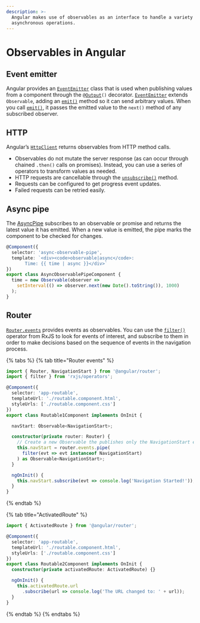 ```yaml
---
description: >-
  Angular makes use of observables as an interface to handle a variety of common
  asynchronous operations.
---
```


# Observables in Angular

## Event emitter

Angular provides an [`EventEmitter`](https://angular.io/api/core/EventEmitter) class that is used when publishing values from a component through the `@`[`Output`](https://angular.io/api/core/Output)`()` decorator. [`EventEmitter`](https://angular.io/api/core/EventEmitter) extends `Observable`, adding an [`emit()`](https://angular.io/api/core/EventEmitter#emit) method so it can send arbitrary values. When you call [`emit()`](https://angular.io/api/core/EventEmitter#emit), it passes the emitted value to the `next()` method of any subscribed observer.

## HTTP

Angular’s [`HttpClient`](https://angular.io/api/common/http/HttpClient) returns observables from HTTP method calls.

* Observables do not mutate the server response (as can occur through chained `.then()` calls on promises). Instead, you can use a series of operators to transform values as needed.
* HTTP requests are cancellable through the [`unsubscribe()`](https://angular.io/api/service-worker/SwPush#unsubscribe) method.
* Requests can be configured to get progress event updates.
* Failed requests can be retried easily.

## Async pipe

The [AsyncPipe](https://angular.io/api/common/AsyncPipe) subscribes to an observable or promise and returns the latest value it has emitted. When a new value is emitted, the pipe marks the component to be checked for changes.

```typescript
@Component({
  selector: 'async-observable-pipe',
  template: `<div><code>observable|async</code>:
       Time: {{ time | async }}</div>`
})
export class AsyncObservablePipeComponent {
  time = new Observable(observer =>
    setInterval(() => observer.next(new Date().toString()), 1000)
  );
}
```

## Router

[`Router.events`](https://angular.io/api/router/Router#events) provides events as observables. You can use the [`filter()`](https://angular.io/api/core/QueryList#filter) operator from RxJS to look for events of interest, and subscribe to them in order to make decisions based on the sequence of events in the navigation process.

{% tabs %}
{% tab title="Router events" %}
```typescript
import { Router, NavigationStart } from '@angular/router';
import { filter } from 'rxjs/operators';

@Component({
  selector: 'app-routable',
  templateUrl: './routable.component.html',
  styleUrls: ['./routable.component.css']
})
export class Routable1Component implements OnInit {

  navStart: Observable<NavigationStart>;

  constructor(private router: Router) {
    // Create a new Observable the publishes only the NavigationStart event
    this.navStart = router.events.pipe(
      filter(evt => evt instanceof NavigationStart)
    ) as Observable<NavigationStart>;
  }

  ngOnInit() {
    this.navStart.subscribe(evt => console.log('Navigation Started!'));
  }
}
```
{% endtab %}

{% tab title="ActivatedRoute" %}
```typescript
import { ActivatedRoute } from '@angular/router';

@Component({
  selector: 'app-routable',
  templateUrl: './routable.component.html',
  styleUrls: ['./routable.component.css']
})
export class Routable2Component implements OnInit {
  constructor(private activatedRoute: ActivatedRoute) {}

  ngOnInit() {
    this.activatedRoute.url
      .subscribe(url => console.log('The URL changed to: ' + url));
  }
}
```
{% endtab %}
{% endtabs %}
